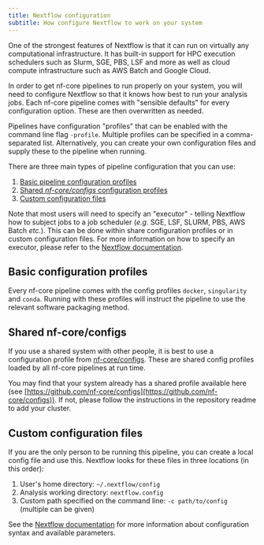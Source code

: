 ```yaml
---
title: Nextflow configuration
subtitle: How configure Nextflow to work on your system
---
```


One of the strongest features of Nextflow is that it can run on virtually any computational infrastructure.
It has built-in support for HPC execution schedulers such as Slurm, SGE, PBS, LSF and more as well as cloud compute infrastructure such as AWS Batch and Google Cloud.

In order to get nf-core pipelines to run properly on your system, you will need to configure Nextflow so that it knows how best to run your analysis jobs.
Each nf-core pipeline comes with "sensible defaults" for every configuration option. These are then overwritten as needed.

Pipelines have configuration "profiles" that can be enabled with the command line flag `-profile`. Multiple profiles can be specified in a comma-separated list.
Alternatively, you can create your own configuration files and supply these to the pipeline when running.

There are three main types of pipeline configuration that you can use:

1. [Basic pipeline configuration profiles](#basic-configuration-profiles)
2. [Shared _nf-core/configs_ configuration profiles](#shared-nf-core-configs)
3. [Custom configuration files](#custom-configuration-files)

Note that most users will need to specify an "executor" - telling Nextflow how to subject jobs to a job scheduler (_e.g._ SGE, LSF, SLURM, PBS, AWS Batch _etc._).
This can be done within share configuration profiles or in custom configuration files.
For more information on how to specify an executor, please refer to the [Nextflow documentation](https://www.nextflow.io/docs/latest/executor.html#executor-page).

## Basic configuration profiles

Every nf-core pipeline comes with the config profiles `docker`, `singularity` and `conda`.
Running with these profiles will instruct the pipeline to use the relevant software packaging method.

## Shared nf-core/configs

If you use a shared system with other people, it is best to use a configuration profile from [nf-core/configs](https://github.com/nf-core/configs).
These are shared config profiles loaded by all nf-core pipelines at run time.

You may find that your system already has a shared profile available here (see [https://github.com/nf-core/configs](https://github.com/nf-core/configs)).
If not, please follow the instructions in the repository readme to add your cluster.

## Custom configuration files

If you are the only person to be running this pipeline, you can create a local config file and use this.
Nextflow looks for these files in three locations (in this order):

1. User's home directory: `~/.nextflow/config`
2. Analysis working directory: `nextflow.config`
3. Custom path specified on the command line: `-c path/to/config` (multiple can be given)

See the [Nextflow documentation](https://www.nextflow.io/docs/latest/config.html) for more information about configuration syntax and available parameters.
